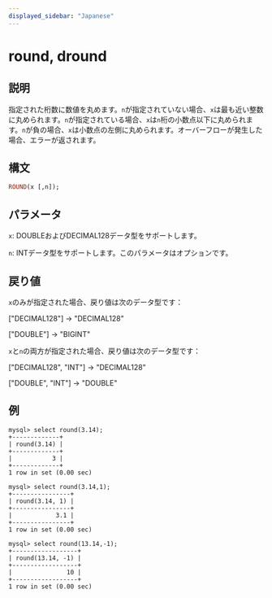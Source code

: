 ```yaml
---
displayed_sidebar: "Japanese"
---
```


# round, dround

## 説明

指定された桁数に数値を丸めます。`n`が指定されていない場合、`x`は最も近い整数に丸められます。`n`が指定されている場合、`x`は`n`桁の小数点以下に丸められます。`n`が負の場合、`x`は小数点の左側に丸められます。オーバーフローが発生した場合、エラーが返されます。

## 構文

```Haskell
ROUND(x [,n]);
```

## パラメータ

`x`: DOUBLEおよびDECIMAL128データ型をサポートします。

`n`: INTデータ型をサポートします。このパラメータはオプションです。

## 戻り値

`x`のみが指定された場合、戻り値は次のデータ型です：

["DECIMAL128"] -> "DECIMAL128"

["DOUBLE"] -> "BIGINT"

`x`と`n`の両方が指定された場合、戻り値は次のデータ型です：

["DECIMAL128", "INT"] -> "DECIMAL128"

["DOUBLE", "INT"] -> "DOUBLE"

## 例

```Plain
mysql> select round(3.14);
+-------------+
| round(3.14) |
+-------------+
|           3 |
+-------------+
1 row in set (0.00 sec)

mysql> select round(3.14,1);
+----------------+
| round(3.14, 1) |
+----------------+
|            3.1 |
+----------------+
1 row in set (0.00 sec)

mysql> select round(13.14,-1);
+------------------+
| round(13.14, -1) |
+------------------+
|               10 |
+------------------+
1 row in set (0.00 sec)
```
